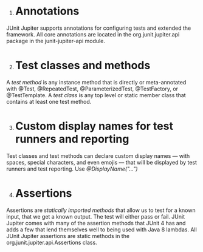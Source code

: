1. # Annotations
JUnit Jupiter supports annotations for configuring tests and extended the framework. All core annotations are located in the org.junit.jupiter.api package in the junit-jupiter-api module.

2. # Test classes and methods
A *test method* is any instance method that is directly or meta-annotated with @Test, @RepeatedTest, @ParameterizedTest, @TestFactory, or @TestTemplate. A *test class* is any top level or static member class that contains at least one test method.

3. # Custom display names for test runners and reporting
Test classes and test methods can declare custom display names — with spaces, special characters, and even emojis — that will be displayed by test runners and test reporting. Use *@DisplayName("...")*

4. # Assertions
Assertions are  *statically imported methods* that allow us to test for a known input, that we get a known output. The test will either pass or fail. JUnit Jupiter comes with many of the assertion methods that JUnit 4 has and adds a few that lend themselves well to being used with Java 8 lambdas. All JUnit Jupiter assertions are static methods in the org.junit.jupiter.api.Assertions class.
